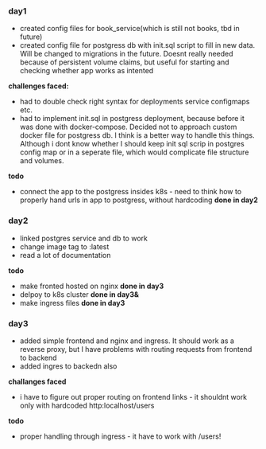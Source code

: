 ### day1
- created config files for book_service(which is still not books, tbd in future)
- created config file for postgress db with init.sql script to fill in new data. Will be changed to migrations in the future. Doesnt really needed because of persistent volume claims, but useful for starting and checking whether app works as intented

**challenges faced:**
- had to double check right syntax for deployments service configmaps etc.
- had to implement init.sql in postgress deployment, because before it was done with docker-compose. Decided not to approach custom docker file for postgress db. I think is a better way to handle this things. Although i dont know whether I should keep init sql scrip in postgres config map or in a seperate file, which would complicate file structure and volumes.

**todo**
- connect the app to the postgress insides k8s - need to think how to properly hand urls in app to postgress, without hardcoding **done in day2**


### day2
- linked postgres service and db to work
- change image tag to :latest
- read a lot of documentation

**todo**
- make fronted hosted on nginx **done in day3**
- delpoy to k8s cluster  **done in day3&**
- make ingress files **done in day3**


### day3
- added simple frontend and nginx and ingress. It should work as a reverse proxy, but I have problems with routing requests from frontend to backend
- added ingres to backedn also

**challanges faced**
- i have to figure out proper routing on frontend links - it shouldnt work only with hardcoded http:localhost/users

**todo**
- proper handling through ingress - it have to work with /users!